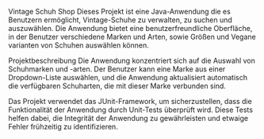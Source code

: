 Vintage Schuh Shop
Dieses Projekt ist eine Java-Anwendung die es Benutzern ermöglicht, Vintage-Schuhe zu verwalten, zu suchen und auszuwählen. Die Anwendung bietet eine benutzerfreundliche Oberfläche, in der Benutzer verschiedene Marken und Arten, sowie Größen und Vegane varianten von Schuhen auswählen können.

Projektbeschreibung
Die Anwendung konzentriert sich auf die Auswahl von Schuhmarken und -arten. Der Benutzer kann eine Marke aus einer Dropdown-Liste auswählen, und die Anwendung aktualisiert automatisch die verfügbaren Schuharten, die mit dieser Marke verbunden sind.

Das Projekt verwendet das JUnit-Framework, um sicherzustellen, dass die Funktionalität der Anwendung durch Unit-Tests überprüft wird. Diese Tests helfen dabei, die Integrität der Anwendung zu gewährleisten und etwaige Fehler frühzeitig zu identifizieren.
